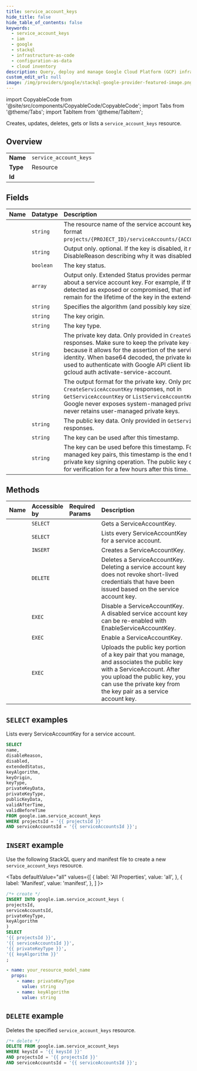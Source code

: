 ```yaml
---
title: service_account_keys
hide_title: false
hide_table_of_contents: false
keywords:
  - service_account_keys
  - iam
  - google
  - stackql
  - infrastructure-as-code
  - configuration-as-data
  - cloud inventory
description: Query, deploy and manage Google Cloud Platform (GCP) infrastructure and resources using SQL
custom_edit_url: null
image: /img/providers/google/stackql-google-provider-featured-image.png
---
```


import CopyableCode from '@site/src/components/CopyableCode/CopyableCode';
import Tabs from '@theme/Tabs';
import TabItem from '@theme/TabItem';

Creates, updates, deletes, gets or lists a <code>service_account_keys</code> resource.

## Overview
<table><tbody>
<tr><td><b>Name</b></td><td><code>service_account_keys</code></td></tr>
<tr><td><b>Type</b></td><td>Resource</td></tr>
<tr><td><b>Id</b></td><td><CopyableCode code="google.iam.service_account_keys" /></td></tr>
</tbody></table>

## Fields
| Name | Datatype | Description |
|:-----|:---------|:------------|
| <CopyableCode code="name" /> | `string` | The resource name of the service account key in the following format `projects/{PROJECT_ID}/serviceAccounts/{ACCOUNT}/keys/{key}`. |
| <CopyableCode code="disableReason" /> | `string` | Output only. optional. If the key is disabled, it may have a DisableReason describing why it was disabled. |
| <CopyableCode code="disabled" /> | `boolean` | The key status. |
| <CopyableCode code="extendedStatus" /> | `array` | Output only. Extended Status provides permanent information about a service account key. For example, if this key was detected as exposed or compromised, that information will remain for the lifetime of the key in the extended_status. |
| <CopyableCode code="keyAlgorithm" /> | `string` | Specifies the algorithm (and possibly key size) for the key. |
| <CopyableCode code="keyOrigin" /> | `string` | The key origin. |
| <CopyableCode code="keyType" /> | `string` | The key type. |
| <CopyableCode code="privateKeyData" /> | `string` | The private key data. Only provided in `CreateServiceAccountKey` responses. Make sure to keep the private key data secure because it allows for the assertion of the service account identity. When base64 decoded, the private key data can be used to authenticate with Google API client libraries and with gcloud auth activate-service-account. |
| <CopyableCode code="privateKeyType" /> | `string` | The output format for the private key. Only provided in `CreateServiceAccountKey` responses, not in `GetServiceAccountKey` or `ListServiceAccountKey` responses. Google never exposes system-managed private keys, and never retains user-managed private keys. |
| <CopyableCode code="publicKeyData" /> | `string` | The public key data. Only provided in `GetServiceAccountKey` responses. |
| <CopyableCode code="validAfterTime" /> | `string` | The key can be used after this timestamp. |
| <CopyableCode code="validBeforeTime" /> | `string` | The key can be used before this timestamp. For system-managed key pairs, this timestamp is the end time for the private key signing operation. The public key could still be used for verification for a few hours after this time. |

## Methods
| Name | Accessible by | Required Params | Description |
|:-----|:--------------|:----------------|:------------|
| <CopyableCode code="get" /> | `SELECT` | <CopyableCode code="keysId, projectsId, serviceAccountsId" /> | Gets a ServiceAccountKey. |
| <CopyableCode code="list" /> | `SELECT` | <CopyableCode code="projectsId, serviceAccountsId" /> | Lists every ServiceAccountKey for a service account. |
| <CopyableCode code="create" /> | `INSERT` | <CopyableCode code="projectsId, serviceAccountsId" /> | Creates a ServiceAccountKey. |
| <CopyableCode code="delete" /> | `DELETE` | <CopyableCode code="keysId, projectsId, serviceAccountsId" /> | Deletes a ServiceAccountKey. Deleting a service account key does not revoke short-lived credentials that have been issued based on the service account key. |
| <CopyableCode code="disable" /> | `EXEC` | <CopyableCode code="keysId, projectsId, serviceAccountsId" /> | Disable a ServiceAccountKey. A disabled service account key can be re-enabled with EnableServiceAccountKey. |
| <CopyableCode code="enable" /> | `EXEC` | <CopyableCode code="keysId, projectsId, serviceAccountsId" /> | Enable a ServiceAccountKey. |
| <CopyableCode code="upload" /> | `EXEC` | <CopyableCode code="projectsId, serviceAccountsId" /> | Uploads the public key portion of a key pair that you manage, and associates the public key with a ServiceAccount. After you upload the public key, you can use the private key from the key pair as a service account key. |

## `SELECT` examples

Lists every ServiceAccountKey for a service account.

```sql
SELECT
name,
disableReason,
disabled,
extendedStatus,
keyAlgorithm,
keyOrigin,
keyType,
privateKeyData,
privateKeyType,
publicKeyData,
validAfterTime,
validBeforeTime
FROM google.iam.service_account_keys
WHERE projectsId = '{{ projectsId }}'
AND serviceAccountsId = '{{ serviceAccountsId }}';
```

## `INSERT` example

Use the following StackQL query and manifest file to create a new <code>service_account_keys</code> resource.

<Tabs
    defaultValue="all"
    values={[
        { label: 'All Properties', value: 'all', },
        { label: 'Manifest', value: 'manifest', },
    ]
}>
<TabItem value="all">

```sql
/*+ create */
INSERT INTO google.iam.service_account_keys (
projectsId,
serviceAccountsId,
privateKeyType,
keyAlgorithm
)
SELECT 
'{{ projectsId }}',
'{{ serviceAccountsId }}',
'{{ privateKeyType }}',
'{{ keyAlgorithm }}'
;
```
</TabItem>
<TabItem value="manifest">

```yaml
- name: your_resource_model_name
  props:
    - name: privateKeyType
      value: string
    - name: keyAlgorithm
      value: string

```
</TabItem>
</Tabs>

## `DELETE` example

Deletes the specified <code>service_account_keys</code> resource.

```sql
/*+ delete */
DELETE FROM google.iam.service_account_keys
WHERE keysId = '{{ keysId }}'
AND projectsId = '{{ projectsId }}'
AND serviceAccountsId = '{{ serviceAccountsId }}';
```
